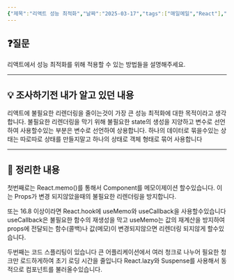 ```yaml
---
{"제목":"리액트 성능 최적화","날짜":"2025-03-17","tags":["매일메일","React"],"dg-publish":true,"permalink":"/매일메일/25년3월/리액트 성능 최적화/","dgPassFrontmatter":true}
---
```


## ❓질문

리액트에서 성능 최적화를 위해 적용할 수 있는 방법들을 설명해주세요.

---
## 💡 조사하기전 내가 알고 있던 내용

리액트에 불필요한 리렌더링을 줄이는것이 가장 큰 성능 최적화에 대한 목적이라고 생각합니다.
불필요한 리렌더링을 막기 위해 불필요한 state의 생성을 지양하고 변수로 선언하여 사용할수있는 부분은 변수로 선언하여 상용합니다.
하나의 데이터로 묶을수있는 상태는 따로따로 상태를 만들지말고 하나의 상태로 객체 형태로 묶어 사용합니다

---
## 🏫 정리한 내용

첫번째로는 React.memo()를 통해서 Component를 메모이제이션 할수있습니다. 이는 Props가 변경 되지않았을때의 불필요한 리렌더링을 방지합니다.

또는 16.8 이상이라면 React.hook에 useMemo와 useCallback을 사용할수있습니다
useCallback은 불필요한 함수의 재생성을 막고 useMemo는 값의 재계산을 방지하여
props에 전달되는 함수(콜백)나 값(메모)이 변경되지않으면 리렌더링 되지않게 할수있습니다.

두번째는 코드 스플리팅이 있습니다 큰 어플리케이션에서 여러 청크로 나누어 필요한 청크만 로드하게하여 초기 로딩 시간을 줄입니다 React.lazy와 Suspense를 사용해서 동적으로 컴포넌트를 불러올수있습니다.
